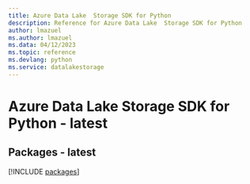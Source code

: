 ```yaml
---
title: Azure Data Lake  Storage SDK for Python
description: Reference for Azure Data Lake  Storage SDK for Python
author: lmazuel
ms.author: lmazuel
ms.data: 04/12/2023
ms.topic: reference
ms.devlang: python
ms.service: datalakestorage
---
```

# Azure Data Lake  Storage SDK for Python - latest
## Packages - latest
[!INCLUDE [packages](data-lake--storage-index.md)]